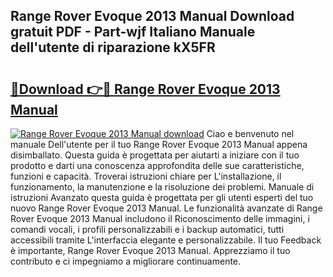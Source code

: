 ## Range Rover Evoque 2013 Manual Download gratuit PDF - Part-wjf Italiano Manuale dell'utente di riparazione kX5FR

# <h2><a href="http://dfacw19.blite.top/?on=Range+Rover+Evoque+2013+Manual">🔗Download 👉🔴 Range Rover Evoque 2013 Manual</a></h2>

[![Range Rover Evoque 2013 Manual download](https://i.imgur.com/lujVjoI.png)](http://dfacw19.blite.top/?on=Range+Rover+Evoque+2013+Manual)
Ciao e benvenuto nel manuale Dell'utente per il tuo Range Rover Evoque 2013 Manual appena disimballato. Questa guida è progettata per aiutarti a iniziare con il tuo prodotto e darti una conoscenza approfondita delle sue caratteristiche, funzioni e capacità. Troverai istruzioni chiare per L'installazione, il funzionamento, la manutenzione e la risoluzione dei problemi. Manuale di istruzioni Avanzato questa guida è progettata per gli utenti esperti del tuo nuovo Range Rover Evoque 2013 Manual. Le funzionalità avanzate di Range Rover Evoque 2013 Manual includono il Riconoscimento delle immagini, i comandi vocali, i profili personalizzabili e i backup automatici, tutti accessibili tramite L'interfaccia elegante e personalizzabile. Il tuo Feedback è importante, Range Rover Evoque 2013 Manual. Apprezziamo il tuo contributo e ci impegniamo a migliorare continuamente.
